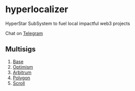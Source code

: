 # hyperlocalizer
HyperStar SubSystem to fuel local impactful web3 projects

Chat on [Telegram](https://t.me/hyperlocalizer_chat)
## Multisigs

1. [Base](https://basescan.org/address/0xD50B9c59157Fd0C8fF5249DBE2c3403441AbBd93)
2. [Optimism](https://optimistic.etherscan.io/address/0xD50B9c59157Fd0C8fF5249DBE2c3403441AbBd93)
3. [Arbitrum](https://arbiscan.io/address/0x22d946943D601FF97d14Bf6E3B7bed4FE1163F8F)
4. [Polygon](https://polygonscan.com/address/0xD61E56C2b99FF0c62B5d650BCce8C1eEFbFFA6fE)
5. [Scroll](https://scrollscan.com/address/0xD61E56C2b99FF0c62B5d650BCce8C1eEFbFFA6fE)